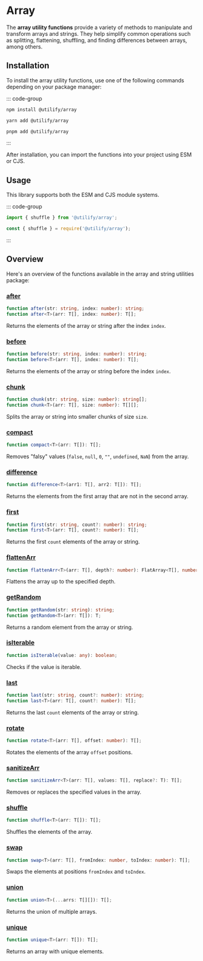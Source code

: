 # Array <Badge type="tip" text="2.0.0" />

The **array utility functions** provide a variety of methods to manipulate and transform arrays and strings. They help simplify common operations such as splitting, flattening, shuffling, and finding differences between arrays, among others.

## Installation

To install the array utility functions, use one of the following commands depending on your package manager:

::: code-group

```bash
npm install @utilify/array
```

```bash
yarn add @utilify/array
```

```bash
pnpm add @utilify/array
```

:::

After installation, you can import the functions into your project using ESM or CJS.

## Usage

This library supports both the ESM and CJS module systems.

::: code-group

```typescript
import { shuffle } from '@utilify/array';
```

```javascript
const { shuffle } = require('@utilify/array');
``` 

:::

## Overview

Here's an overview of the functions available in the array and string utilities package:

### [after](./after)

```typescript
function after(str: string, index: number): string;
function after<T>(arr: T[], index: number): T[];
```

Returns the elements of the array or string after the index `index`.

### [before](./before)

```typescript
function before(str: string, index: number): string;
function before<T>(arr: T[], index: number): T[];
```

Returns the elements of the array or string before the index `index`.

### [chunk](./chunk)

```typescript
function chunk(str: string, size: number): string[];
function chunk<T>(arr: T[], size: number): T[][];
```

Splits the array or string into smaller chunks of size `size`.

### [compact](./compact)

```typescript
function compact<T>(arr: T[]): T[];
```

Removes "falsy" values (`false`, `null`, `0`, `""`, `undefined`, `NaN`) from the array.

### [difference](./difference)

```typescript
function difference<T>(arr1: T[], arr2: T[]): T[];
```

Returns the elements from the first array that are not in the second array.

### [first](./first)

```typescript
function first(str: string, count?: number): string;
function first<T>(arr: T[], count?: number): T[];
```

Returns the first `count` elements of the array or string.

### [flattenArr](./flattenArr)

```typescript
function flattenArr<T>(arr: T[], depth?: number): FlatArray<T[], number>[];
```

Flattens the array up to the specified depth.

### [getRandom](./getRandom)

```typescript
function getRandom(str: string): string;
function getRandom<T>(arr: T[]): T;
```

Returns a random element from the array or string.

### [isIterable](./isIterable)

```typescript
function isIterable(value: any): boolean;
```

Checks if the value is iterable.

### [last](./last)

```typescript
function last(str: string, count?: number): string;
function last<T>(arr: T[], count?: number): T[];
```

Returns the last `count` elements of the array or string.

### [rotate](./rotate)

```typescript
function rotate<T>(arr: T[], offset: number): T[];
```

Rotates the elements of the array `offset` positions.

### [sanitizeArr](./sanitizeArr)

```typescript
function sanitizeArr<T>(arr: T[], values: T[], replace?: T): T[];
```

Removes or replaces the specified values in the array.

### [shuffle](./shuffle)

```typescript
function shuffle<T>(arr: T[]): T[];
```

Shuffles the elements of the array.

### [swap](./swap)

```typescript
function swap<T>(arr: T[], fromIndex: number, toIndex: number): T[];
```

Swaps the elements at positions `fromIndex` and `toIndex`.

### [union](./union)

```typescript
function union<T>(...arrs: T[][]): T[];
```

Returns the union of multiple arrays.

### [unique](./unique)

```typescript
function unique<T>(arr: T[]): T[];
```

Returns an array with unique elements.